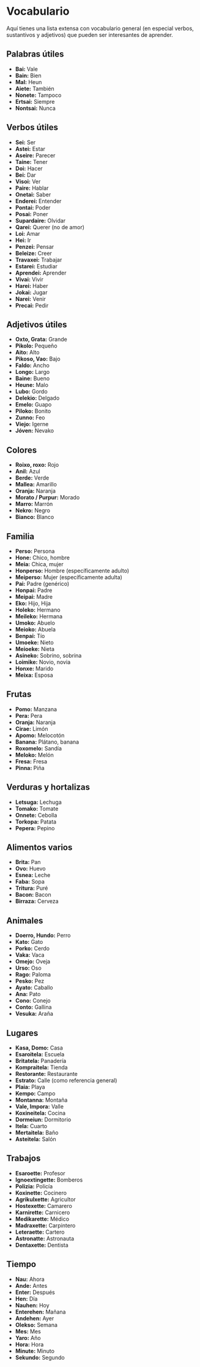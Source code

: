 # Vocabulario
Aquí tienes una lista extensa con vocabulario general (en especial verbos, sustantivos y adjetivos) que pueden ser interesantes de aprender.

## Palabras útiles
- **Bai:** Vale
- **Bain:** Bien
- **Mal:** Heun
- **Aiete:** También
- **Nonete:** Tampoco
- **Ertsai:** Siempre
- **Nontsai:** Nunca

## Verbos útiles
- **Sei:** Ser
- **Astei:** Estar
- **Aseire:** Parecer
- **Taine:** Tener
- **Doi:** Hacer
- **Bei:** Dar
- **Visoi:** Ver
- **Paire:** Hablar
- **Onetai:** Saber
- **Enderei:** Entender
- **Pontai:** Poder
- **Posai:** Poner
- **Supardaire:** Olvidar
- **Qarei:** Querer (no de amor)
- **Loi:** Amar
- **Hei:** Ir 
- **Penzei:** Pensar
- **Beleize:** Creer
- **Travaxei:** Trabajar
- **Estarei:** Estudiar
- **Aprendei:** Aprender
- **Vivai:** Vivir
- **Harei:** Haber
- **Jokai:** Jugar
- **Narei:** Venir
- **Precai:** Pedir

## Adjetivos útiles
- **Oxto, Grata:** Grande
- **Pikolo:** Pequeño
- **Aito:** Alto
- **Pikoso, Vao:** Bajo
- **Faldo:** Ancho
- **Longo:** Largo
- **Baine:** Bueno
- **Heune:** Malo
- **Lubo:** Gordo
- **Delekio:** Delgado
- **Emelo:** Guapo
- **Piloko:** Bonito
- **Zunno:** Feo
- **Viejo:** Igerne
- **Jóven:** Nevako

## Colores
- **Roixo, roxo:** Rojo
- **Anil:** Azul
- **Berde:** Verde
- **Mallea:** Amarillo
- **Oranja:** Naranja
- **Morato / Purpur:** Morado
- **Marro:** Marrón
- **Nekro:** Negro
- **Bianco:** Blanco

## Familia
- **Perso:** Persona
- **Hone:** Chico, hombre
- **Meia:** Chica, mujer
- **Honperso:** Hombre (específicamente adulto)
- **Meiperso:** Mujer (específicamente adulta)
- **Pai:** Padre (genérico)
- **Honpai:** Padre
- **Meipai:** Madre
- **Eko:** Hijo, Hija
- **Holeko:** Hermano
- **Meileko:** Hermana
- **Umoko:** Abuelo
- **Meioko:** Abuela
- **Benpai:** Tío
- **Umoeke:** Nieto
- **Meioeke:** Nieta
- **Asineko:** Sobrino, sobrina
- **Loimike:** Novio, novia
- **Honxe:** Marido
- **Meixa:** Esposa

## Frutas
- **Pomo:** Manzana
- **Pera:** Pera
- **Oranja:** Naranja
- **Cirae:** Limón
- **Apomo:** Melocotón
- **Banana:** Plátano, banana
- **Roxomelo:** Sandía
- **Meloko:** Melón
- **Fresa:** Fresa
- **Pinna:** Piña

## Verduras y hortalizas
- **Letsuga:** Lechuga
- **Tomako:** Tomate
- **Onnete:** Cebolla
- **Torkopa:** Patata
- **Pepera:** Pepino

## Alimentos varios
- **Brita:** Pan
- **Ovo:** Huevo
- **Esnea:** Leche
- **Faba:** Sopa
- **Tritura:** Puré
- **Bacon:** Bacon
- **Birraza:** Cerveza

## Animales
- **Doerro, Hundo:** Perro
- **Kato:** Gato
- **Porko:** Cerdo
- **Vaka:** Vaca
- **Omejo:** Oveja
- **Urso:** Oso
- **Rago:** Paloma
- **Pesko:** Pez
- **Ayato:** Caballo
- **Ana:** Pato
- **Cono:** Conejo
- **Conto:** Gallina
- **Vesuka:** Araña

## Lugares
- **Kasa, Domo:** Casa
- **Esaroitela:** Escuela
- **Britatela:** Panadería
- **Kompraitela:** Tienda
- **Restorante:** Restaurante
- **Estrato:** Calle (como referencia general)
- **Plaia:** Playa
- **Kempo:** Campo
- **Montanna:** Montaña
- **Vale, Impora:** Valle
- **Koxineitela:** Cocina
- **Dormeiun:** Dormitorio
- **Itela:** Cuarto
- **Mertaitela:** Baño
- **Asteitela:** Salón

## Trabajos
- **Esaroette:** Profesor
- **Ignoextingette:** Bomberos
- **Polizia:** Policía
- **Koxinette:** Cocinero
- **Agrikulxette:** Agricultor
- **Hostexette:** Camarero
- **Karnirette:** Carnicero
- **Medikarette:** Médico
- **Madraxette:** Carpintero
- **Leteraette:** Cartero
- **Astronatte:** Astronauta
- **Dentaxette:** Dentista

## Tiempo
- **Nau:** Ahora
- **Ande:** Antes
- **Enter:** Después
- **Hen:** Día
- **Nauhen:** Hoy
- **Enterehen:** Mañana
- **Andehen:** Ayer
- **Olekso:** Semana
- **Mes:** Mes
- **Yaro:** Año
- **Hora:** Hora
- **Minute:** Minuto
- **Sekundo:** Segundo